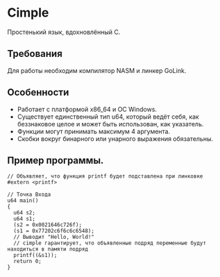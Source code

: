 # Cimple

Простенький язык, вдохновлённый C. 

## Требования

Для работы необходим компилятор NASM и линкер GoLink.

## Особенности

 - Работает с платформой x86_64 и ОС Windows.
 - Существует единственный тип u64, который ведёт себя, как беззнаковое целое и может быть использован, как указатель.
 - Функции могут принимать максимум 4 аргумента.
 - Скобки вокруг бинарного или унарного выражения обязательны.

## Пример программы.

```
// Объявляет, что функция printf будет подставлена при линковке
#extern <printf>

// Точка Входа
u64 main()
{
  u64 s2;
  u64 s1;
  (s2 = 0x0021646c726f);
  (s1 = 0x77202c6f6c6c6548);
  // Выводит "Hello, World!"
  // cimple гарантирует, что объявленные подряд переменные будут находиться в памяти подряд 
  printf((&s1));
  return 0;
}
```
